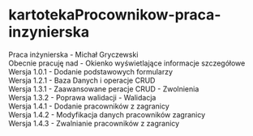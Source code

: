 # kartotekaProcownikow-praca-inzynierska
Praca inżynierska - Michał Gryczewski
<br>
Obecnie pracuję nad - Okienko wyświetlające informacje szczegółowe
<br>
Wersja 1.0.1 - Dodanie podstawowych formularzy
<br>
Wersja 1.2.1 - Baza Danych i operacje CRUD
<br>
Wersja 1.3.1 - Zaawansowane peracje CRUD - Zwolnienia
<br>
Wersja 1.3.2 - Poprawa walidacji - Walidacja 
<br>
Wersja 1.4.1 - Dodanie pracowników z zagranicy
<br>
Wersja 1.4.2 - Modyfikacja danych pracowników  zagranicy
<br>
Wersja 1.4.3 - Zwalnianie pracowników z zagranicy
